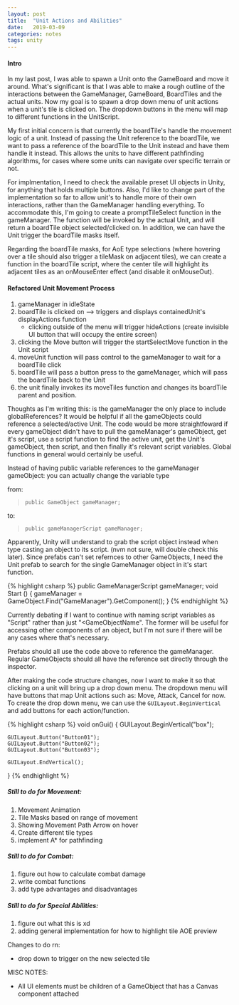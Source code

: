 ```yaml
---
layout: post
title:  "Unit Actions and Abilities"
date:   2019-03-09
categories: notes
tags: unity
---
```


#### Intro
In my last post, I was able to spawn a Unit onto the GameBoard and move it around.  What's significant is that I was able to make a rough outline of the interactions between the GameManager, GameBoard, BoardTiles and the actual units.  Now my goal is to spawn a drop down menu of unit actions when a unit's tile is clicked on.  The dropdown buttons in the menu will map to different functions in the UnitScript.

My first initial concern is that currently the boardTile's handle the movement logic of a unit.  Instead of passing the Unit reference to the boardTile, we want to pass a reference of the boardTile to the Unit instead and have them handle it instead.  This allows the units to have different pathfinding algorithms, for cases where some units can navigate over specific terrain or not.

For implmentation, I need to check the available preset UI objects in Unity, for anything that holds multiple buttons.  Also, I'd like to change part of the implementation so far to allow unit's to handle more of their own interactions, rather than the GameManager handling everything.  To accommodate this, I'm going to create a promptTileSelect function in the gameManager.  The function will be invoked by the actual Unit, and will return a boardTile object selected/clicked on.  In addition, we can have the Unit trigger the boardTile masks itself.

Regarding the boardTile masks, for AoE type selections (where hovering over a tile should also trigger a tileMask on adjacent tiles), we can create a function in the boardTile script, where the center tile will highlight its adjacent tiles as an onMouseEnter effect (and disable it onMouseOut).


#### Refactored Unit Movement Process
1. gameManager in idleState
2. boardTile is clicked on --> triggers and displays containedUnit's displayActions function
    * clicking outside of the menu will trigger hideActions (create invisible UI button that will occupy the entire screen)
3. clicking the Move button will trigger the startSelectMove function in the Unit script
4. moveUnit function will pass control to the gameManager to wait for a boardTile click
5. boardTile will pass a button press to the gameManager, which will pass the boardTile back to the Unit
6. the unit finally invokes its moveTiles function and changes its boardTile parent and position.


Thoughts as I'm writing this: is the gameManager the only place to include globalReferences?  It would be helpful if all the gameObjects could reference a selected/active Unit.  The code would be more straightfoward if every gameObject didn't have to pull the gameManager's gameObject, get it's script, use a script function to find the active unit, get the Unit's gameObject, then script, and then finally it's relevant script variables.  Global functions in general would certainly be useful.

Instead of having public variable references to the gameManager gameObject: you can actually change the variable type

from:

> `public GameObject gameManager;`

to:

> `public gameManagerScript gameManager;`

Apparently, Unity will understand to grab the script object instead when type casting an object to its script. (nvm not sure, will double check this later).  Since prefabs can't set refernces to other GameObjects, I need the Unit prefab to search for the single GameManager object in it's start function.

{% highlight csharp %}
public GameManagerScript gameManager;
void Start () {
	gameManager = GameObject.Find("GameManager").GetComponent<GameManagerScript>();
}
{% endhighlight %}

Currently debating if I want to continue with naming script variables as "<GameObjectName>Script" rather than just "<GameObjectName".  The former will be useful for accessing other components of an object, but I'm not sure if there will be any cases where that's necessary.

Prefabs should all use the code above to reference the gameManager.  Regular GameObjects should all have the reference set directly through the inspector.

After making the code structure changes, now I want to make it so that clicking on a unit will bring up a drop down menu.  The dropdown menu will have buttons that map Unit actions such as: Move, Attack, Cancel for now.  To create the drop down menu, we can use the `GUILayout.BeginVertical` and add buttons for each action/function.

{% highlight csharp %}
void onGui() {
    GUILayout.BeginVertical("box");
    
    GUILayout.Button("Button01");
    GUILayout.Button("Button02");
    GUILayout.Button("Button03");
    
    GUILayout.EndVertical();
}
{% endhighlight %}

##### Still to do for Movement:
1. Movement Animation
2. Tile Masks based on range of movement
3. Showing Movement Path Arrow on hover
4. Create different tile types
5. implement A* for pathfinding

##### Still to do for Combat:
1. figure out how to calculate combat damage
2. write combat functions
3. add type advantages and disadvantages

##### Still to do for Special Abilities:
1. figure out what this is xd
2. adding general implementation for how to highlight tile AOE preview


Changes to do rn:
* drop down to trigger on the new selected tile



MISC NOTES:
* All UI elements must be children of a GameObject that has a Canvas component attached
